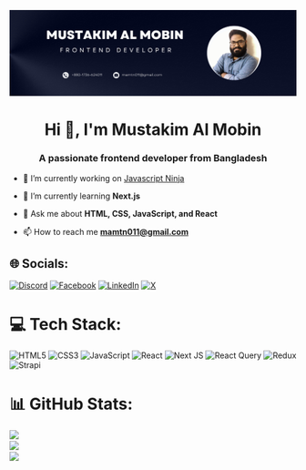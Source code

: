 ![logo](https://github.com/mamtn011/mamtn011/blob/main/banner.png)
<h1 align="center">Hi 👋, I'm Mustakim Al Mobin</h1>
<h3 align="center">A passionate frontend developer from Bangladesh</h3>

- 🔭 I’m currently working on [Javascript Ninja](https://jsninja.live)

- 🌱 I’m currently learning **Next.js**

- 💬 Ask me about **HTML, CSS, JavaScript, and React**

- 📫 How to reach me **mamtn011@gmail.com**

## 🌐 Socials:
[![Discord](https://img.shields.io/badge/Discord-%237289DA.svg?logo=discord&logoColor=white)](https://discord.gg/mamtn011#8753) [![Facebook](https://img.shields.io/badge/Facebook-%231877F2.svg?logo=Facebook&logoColor=white)](https://facebook.com/mustakim.almobin) [![LinkedIn](https://img.shields.io/badge/LinkedIn-%230077B5.svg?logo=linkedin&logoColor=white)](https://linkedin.com/in/almobin) [![X](https://img.shields.io/badge/X-black.svg?logo=X&logoColor=white)](https://x.com/almobi1) 

# 💻 Tech Stack:
![HTML5](https://img.shields.io/badge/html5-%23E34F26.svg?style=for-the-badge&logo=html5&logoColor=white) ![CSS3](https://img.shields.io/badge/css3-%231572B6.svg?style=for-the-badge&logo=css3&logoColor=white) ![JavaScript](https://img.shields.io/badge/javascript-%23323330.svg?style=for-the-badge&logo=javascript&logoColor=%23F7DF1E) ![React](https://img.shields.io/badge/react-%2320232a.svg?style=for-the-badge&logo=react&logoColor=%2361DAFB) ![Next JS](https://img.shields.io/badge/Next-black?style=for-the-badge&logo=next.js&logoColor=white) ![React Query](https://img.shields.io/badge/-React%20Query-FF4154?style=for-the-badge&logo=react%20query&logoColor=white) ![Redux](https://img.shields.io/badge/redux-%23593d88.svg?style=for-the-badge&logo=redux&logoColor=white) ![Strapi](https://img.shields.io/badge/strapi-%232E7EEA.svg?style=for-the-badge&logo=strapi&logoColor=white)
# 📊 GitHub Stats:
![](https://github-readme-stats.vercel.app/api?username=mamtn011&theme=dark&hide_border=false&include_all_commits=false&count_private=false)<br/>
![](https://github-readme-streak-stats.herokuapp.com/?user=mamtn011&theme=dark&hide_border=false)<br/>
![](https://github-readme-stats.vercel.app/api/top-langs/?username=mamtn011&theme=dark&hide_border=false&include_all_commits=false&count_private=false&layout=compact)

<!-- Proudly created with GPRM ( https://gprm.itsvg.in ) -->

<!--
**mamtn011/mamtn011** is a ✨ _special_ ✨ repository because its `README.md` (this file) appears on your GitHub profile.

Here are some ideas to get you started:

- 🔭 I’m currently working on ...
- 🌱 I’m currently learning ...
- 👯 I’m looking to collaborate on ...
- 🤔 I’m looking for help with ...
- 💬 Ask me about ...
- 📫 How to reach me: ...
- 😄 Pronouns: ...
- ⚡ Fun fact: ...
-->
